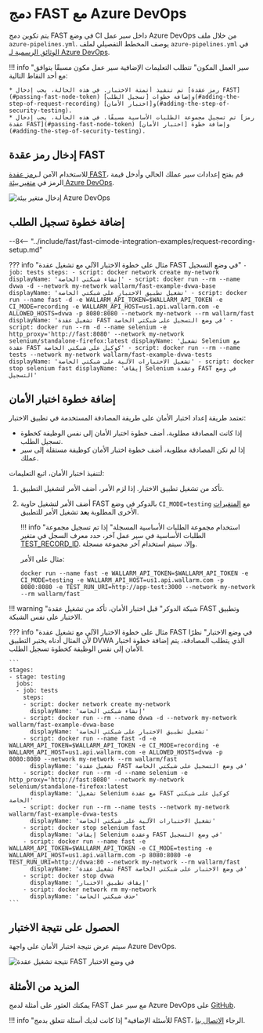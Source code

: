 # دمج FAST مع Azure DevOps

يتم تكوين دمج FAST في وضع CI داخل سير عمل Azure DevOps من خلال ملف `azure-pipelines.yml`. يوصف المخطط التفصيلي لملف `azure-pipelines.yml` في [الوثائق الرسمية لـ Azure DevOps](https://docs.microsoft.com/en-us/azure/devops/pipelines/yaml-schema?view=azure-devops&tabs=schema%2Cparameter-schema).

!!! info "سير العمل المكون"
    تتطلب التعليمات الإضافية سير عمل مكون مسبقًا يتوافق مع أحد النقاط التالية:

    * تم تنفيذ أتمتة الاختبار. في هذه الحالة، يجب إدخال [رمز عقدة FAST](#passing-fast-node-token) وإضافة خطوات [تسجيل الطلب](#adding-the-step-of-request-recording) و[اختبار الأمان](#adding-the-step-of-security-testing).
    * تم تسجيل مجموعة الطلبات الأساسية مسبقًا. في هذه الحالة، يجب إدخال [رمز عقدة FAST](#passing-fast-node-token) وإضافة خطوة [اختبار الأمان](#adding-the-step-of-security-testing).

## إدخال رمز عقدة FAST

للاستخدام الآمن لـ[رمز عقدة FAST](../../operations/create-node.md)، قم بفتح إعدادات سير عملك الحالي وأدخل قيمة الرمز في [متغير بيئة Azure DevOps](https://docs.microsoft.com/en-us/azure/devops/pipelines/process/variables?view=azure-devops&tabs=yaml%2Cbatch#environment-variables).

![إدخال متغير بيئة Azure DevOps](../../../images/fast/poc/common/examples/azure-devops-cimode/azure-env-var-example.png)

## إضافة خطوة تسجيل الطلب

--8<-- "../include/fast/fast-cimode-integration-examples/request-recording-setup.md"

??? info "مثال على خطوة الاختبار الآلي مع تشغيل عقدة FAST في وضع التسجيل"
    ```
    - job: tests
      steps:
      - script: docker network create my-network
        displayName: 'إنشاء شبكتي الخاصة'
      - script: docker run --rm --name dvwa -d --network my-network wallarm/fast-example-dvwa-base
        displayName: 'تشغيل تطبيق الاختبار على شبكتي الخاصة'
      - script: docker run --name fast -d -e WALLARM_API_TOKEN=$WALLARM_API_TOKEN -e CI_MODE=recording -e WALLARM_API_HOST=us1.api.wallarm.com -e ALLOWED_HOSTS=dvwa -p 8080:8080 --network my-network --rm wallarm/fast
        displayName: 'تشغيل عقدة FAST في وضع التسجيل على شبكتي الخاصة'
      - script: docker run --rm -d --name selenium -e http_proxy='http://fast:8080' --network my-network selenium/standalone-firefox:latest
        displayName: 'تشغيل Selenium مع عقدة FAST كوكيل على شبكتي الخاصة'
      - script: docker run --rm --name tests --network my-network wallarm/fast-example-dvwa-tests
        displayName: 'تشغيل الاختبارات الآلية على شبكتي الخاصة'
      - script: docker stop selenium fast
        displayName: 'إيقاف Selenium وعقدة FAST في وضع التسجيل'
    ```

## إضافة خطوة اختبار الأمان

تعتمد طريقة إعداد اختبار الأمان على طريقة المصادقة المستخدمة في تطبيق الاختبار:

* إذا كانت المصادقة مطلوبة، أضف خطوة اختبار الأمان إلى نفس الوظيفة كخطوة تسجيل الطلب.
* إذا لم تكن المصادقة مطلوبة، أضف خطوة اختبار الأمان كوظيفة مستقلة إلى سير عملك.

لتنفيذ اختبار الأمان، اتبع التعليمات:

1. تأكد من تشغيل تطبيق الاختبار. إذا لزم الأمر، أضف الأمر لتشغيل التطبيق.
2. أضف الأمر لتشغيل حاوية FAST بالدوكر في وضع `CI_MODE=testing` مع [المتغيرات](../ci-mode-testing.md#environment-variables-in-testing-mode) الأخرى المطلوبة __بعد__ تشغيل الأمر للتطبيق.

    !!! info "استخدام مجموعة الطلبات الأساسية المسجلة"
        إذا تم تسجيل مجموعة الطلبات الأساسية في سير عمل آخر، حدد معرف السجل في متغير [TEST_RECORD_ID](../ci-mode-testing.md#environment-variables-in-testing-mode). وإلا، سيتم استخدام آخر مجموعة مسجلة.

    مثال على الأمر:

    ```
    docker run --name fast -e WALLARM_API_TOKEN=$WALLARM_API_TOKEN -e CI_MODE=testing -e WALLARM_API_HOST=us1.api.wallarm.com -p 8080:8080 -e TEST_RUN_URI=http://app-test:3000 --network my-network --rm wallarm/fast
    ```

!!! warning "شبكة الدوكر"
    قبل اختبار الأمان، تأكد من تشغيل عقدة FAST وتطبيق الاختبار على نفس الشبكة.

??? info "مثال على خطوة الاختبار الآلي مع تشغيل عقدة FAST في وضع الاختبار"
    نظرًا لأن المثال أدناه يختبر التطبيق DVWA الذي يتطلب المصادقة، يتم إضافة خطوة اختبار الأمان إلى نفس الوظيفة كخطوة تسجيل الطلب.

    ```
    stages:
    - stage: testing
      jobs:
      - job: tests
        steps:
        - script: docker network create my-network
          displayName: 'إنشاء شبكتي الخاصة'
        - script: docker run --rm --name dvwa -d --network my-network wallarm/fast-example-dvwa-base
          displayName: 'تشغيل تطبيق الاختبار على شبكتي الخاصة'
        - script: docker run --name fast -d -e WALLARM_API_TOKEN=$WALLARM_API_TOKEN -e CI_MODE=recording -e WALLARM_API_HOST=us1.api.wallarm.com -e ALLOWED_HOSTS=dvwa -p 8080:8080 --network my-network --rm wallarm/fast
          displayName: 'تشغيل عقدة FAST في وضع التسجيل على شبكتي الخاصة'
        - script: docker run --rm -d --name selenium -e http_proxy='http://fast:8080' --network my-network selenium/standalone-firefox:latest
          displayName: 'تشغيل Selenium مع عقدة FAST كوكيل على شبكتي الخاصة'
        - script: docker run --rm --name tests --network my-network wallarm/fast-example-dvwa-tests
          displayName: 'تشغيل الاختبارات الآلية على شبكتي الخاصة'
        - script: docker stop selenium fast
          displayName: 'إيقاف Selenium وعقدة FAST في وضع التسجيل'
        - script: docker run --name fast -e WALLARM_API_TOKEN=$WALLARM_API_TOKEN -e CI_MODE=testing -e WALLARM_API_HOST=us1.api.wallarm.com -p 8080:8080 -e TEST_RUN_URI=http://dvwa:80 --network my-network --rm wallarm/fast 
          displayName: 'تشغيل عقدة FAST في وضع الاختبار على شبكتي الخاصة'
        - script: docker stop dvwa
          displayName: 'إيقاف تطبيق الاختبار'
        - script: docker network rm my-network
          displayName: 'حذف شبكتي الخاصة'
    ```

## الحصول على نتيجة الاختبار

سيتم عرض نتيجة اختبار الأمان على واجهة Azure DevOps.

![نتيجة تشغيل عقدة FAST في وضع الاختبار](../../../images/fast/poc/common/examples/azure-devops-cimode/azure-ci-example.png)

## المزيد من الأمثلة

يمكنك العثور على أمثلة لدمج FAST مع سير عمل Azure DevOps على [GitHub](https://github.com/wallarm/fast-examples).

!!! info "للأسئلة الإضافية"
    إذا كانت لديك أسئلة تتعلق بدمج FAST، الرجاء [الاتصال بنا](mailto:support@wallarm.com).